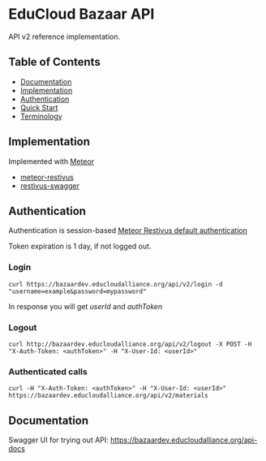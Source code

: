 # EduCloud Bazaar API

API v2 reference implementation.

## Table of Contents

- [Documentation](#documentation)
- [Implementation](#implementation)
- [Authentication](#authentication)
- [Quick Start](#quick-start)
- [Terminology](#terminology)

## Implementation

Implemented with [Meteor](https://www.meteor.com/)

* [meteor-restivus](https://github.com/kahmali/meteor-restivus)
* [restivus-swagger](https://github.com/apinf/restivus-swagger)

## Authentication

Authentication is session-based [Meteor Restivus default authentication](https://github.com/apinf/restivus-swagger)

Token expiration is 1 day, if not logged out.

### Login
```
curl https://bazaardev.educloudalliance.org/api/v2/login -d "username=example&password=mypassword"
```
In response you will get *userId* and *authToken*

### Logout
```
curl http://bazaardev.educloudalliance.org/api/v2/logout -X POST -H "X-Auth-Token: <authToken>" -H "X-User-Id: <userId>"
```

### Authenticated calls
```
curl -H "X-Auth-Token: <authToken>" -H "X-User-Id: <userId>" https://bazaardev.educloudalliance.org/api/v2/materials
```

## Documentation

Swagger UI for trying out API: https://bazaardev.educloudalliance.org/api-docs

